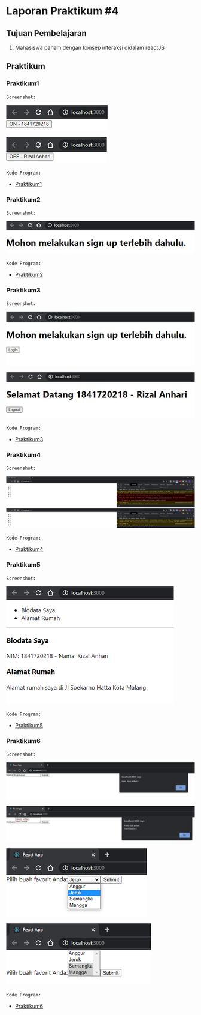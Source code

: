 # Laporan Praktikum #4

## Tujuan Pembelajaran

1. Mahasiswa paham dengan konsep interaksi didalam reactJS

## Praktikum

### Praktikum1

`Screenshot:`

![Praktikum1](img/Screenshot_1.png)

![Praktikum1](img/Screenshot_1_2.png)

`Kode Program:`

* [Praktikum1](../../src/04_konsep_reactjs_part2/praktikum1)

### Praktikum2

`Screenshot:`

![Praktikum2](img/Screenshot_2.png)

`Kode Program:`

* [Praktikum2](../../src/04_konsep_reactjs_part2/praktikum2)

### Praktikum3

`Screenshot:`

![Praktikum3](img/Screenshot_3.png)

![Praktikum3](img/Screenshot_3_2.png)

`Kode Program:`

* [Praktikum3](../../src/04_konsep_reactjs_part2/praktikum3)

### Praktikum4

`Screenshot:`

![Praktikum4](img/Screenshot_4.png)
![Praktikum4](img/Screenshot_4_2.png)

`Kode Program:`

* [Praktikum4](../../src/04_konsep_reactjs_part2/praktikum4)

### Praktikum5

`Screenshot:`

![Praktikum5](img/Screenshot_5.png)

`Kode Program:`

* [Praktikum5](../../src/04_konsep_reactjs_part2/praktikum5)

### Praktikum6

`Screenshot:`

![Praktikum6](img/Screenshot_6.png)

![Praktikum6](img/Screenshot_6_2.png)

![Praktikum6](img/Screenshot_6_3.png)

![Praktikum6](img/Screenshot_6_4.png)

`Kode Program:`

* [Praktikum6](../../src/04_konsep_reactjs_part2/praktikum6)
